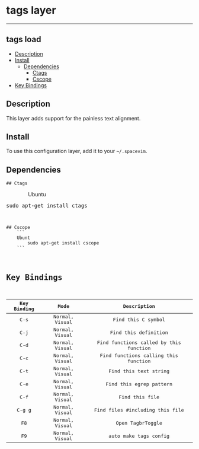 # tags layer
------
## tags load

<!-- vim-markdown-toc GFM -->
* [Description](#description)
* [Install](#install)
    * [Dependencies](#Dependencies)
        * [Ctags](#ctags)
        * [Cscope](#cscope)
* [Key Bindings](#key-bindings)

<!-- vim-markdown-toc -->

## Description

This layer adds support for the painless text alignment.


## Install

To use this configuration layer, add it to your `~/.spacevim`.

## Dependencies
    ## Ctags
        
        Ubuntu
            <pre>sudo apt-get install ctags</core>
        
    ## Cscope
        ```
        Ubunt
            sudo apt-get install cscope
        ```

## Key Bindings

Key Binding         | Mode           | Description
:---:               | :---:          | :---:
<kbd>C-s    </kbd>  | Normal, Visual | Find this C symbol
<kbd>C-j    </kbd>  | Normal, Visual | Find this definition
<kbd>C-d     </kbd> | Normal, Visual | Find functions called by this function
<kbd>C-c    </kbd>  | Normal, Visual | Find functions calling this function
<kbd>C-t    </kbd>  | Normal, Visual | Find this text string
<kbd>C-e     </kbd> | Normal, Visual | Find this egrep pattern
<kbd>C-f    </kbd>  | Normal, Visual | Find this file
<kbd>C-g g   </kbd> | Normal, Visual | Find files #including this file
<kbd>F8      </kbd> | Normal, Visual | Open TagbrToggle
<kbd>F9     </kbd>  | Normal, Visual | auto make tags config

